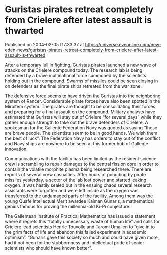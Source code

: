 # Guristas pirates retreat completely from Crielere after latest assault is thwarted
Published on 2004-02-05T17:33:37 at https://universe.eveonline.com/new-eden-news/guristas-pirates-retreat-completely-from-crielere-after-latest-assault-is-thwarted

After a temporary lull in fighting, Guristas pirates launched a new wave of attacks on the Crielere compound today. The research lab is being defended by a brave multinational force summoned by the scientists holding out in the compound. Swarms of missiles could be seen closing in on defenders as the final pirate ships retreated from the war zone.   
  
The defensive force seems to have driven the Guristas into the neighboring system of Rancer. Considerable pirate forces have also been spotted in the Miroitem system. The pirates are thought to be consolidating their forces and preparing for a final assault on the compound. Military analysts have estimated that Guristas will stay out of Crielere “for several days” while they gather enough strength to take out the brave defenders of Crielere. A spokesman for the Gallente Federation Navy was quoted as saying “these are brave people. The scientists seem to be in good hands. We wish them the best of luck”. The Federation Navy has orders to stay out of the conflict and Navy ships are nowhere to be seen at this former hub of Gallente innovation.   
  
Communications with the facility has been limited as the resident science crew is scrambling to repair damages to the central fission core in order to contain the volatile morphite plasma being researched there. There are reports of several crew casualties. After hours of pounding by pirate missiles yesterday, a sector of the lab lost power and started leaking oxygen. It was hastily sealed but in the ensuing chaos several research assistants were forgotten and were left inside as the oxygen was transferred to the undamaged parts of the facility. Among them was the young Quafe Intellectual Merit awardee Kaiman Gunaris, a mathematical genius famous for proving the millennia-old Ki-Pi conjecture.   
  
The Gallentean Institute of Practical Mathematics has issued a statement where it regrets this “totally unnecessary waste of human life” and calls for Crielere lead scientists Henric Touvolle and Taromi Umailen to “give in to the grim facts of life and abandon this failed experiment in academic optimism”. “Gunaris gave this society so much and could have given more, had it not been for the stubbornness and intellectual pride of senior scientists who should have known better”.
